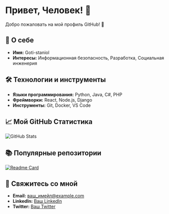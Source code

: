 <h1>Привет, Человек! 👋</h1>

<p>Добро пожаловать на мой профиль GitHub! 🚀</p>

<h2>🌟 О себе</h2>
<ul>
  <li><strong>Имя:</strong> Goti-staniol</li>
  <li><strong>Интересы:</strong> Информационная безопасность, Разработка, Социальная инженерия</li>
</ul>

<h2>🛠️ Технологии и инструменты</h2>
<ul>
  <li><strong>Языки программирования:</strong> Python, Java, C#, PHP</li>
  <li><strong>Фреймворки:</strong> React, Node.js, Django</li>
  <li><strong>Инструменты:</strong> Git, Docker, VS Code</li>
</ul>

<h2>📈 Мой GitHub Статистика</h2>
<p>
  <img src="https://github-readme-stats.vercel.app/api?username=Goti-staniol &show_icons=true&hide_title=true&count_private=true&hide=prs&theme=radical" alt="GitHub Stats">
</p>

<h2>📚 Популярные репозитории</h2>
<p>
  <a href="https://github.com/ваш_никнейм/ваш_репозиторий">
    <img src="https://github-readme-stats.vercel.app/api/pin/?username=ваш_никнейм&repo=ваш_репозиторий" alt="Readme Card">
  </a>
</p>

<h2>📧 Свяжитесь со мной</h2>
<ul>
  <li><strong>Email:</strong> <a href="mailto:ваш_имейл@example.com">ваш_имейл@example.com</a></li>
  <li><strong>LinkedIn:</strong> <a href="https://www.linkedin.com/in/ваш_профиль">Ваш LinkedIn</a></li>
  <li><strong>Twitter:</strong> <a href="https://twitter.com/ваш_аккаунт">Ваш Twitter</a></li>
</ul>
